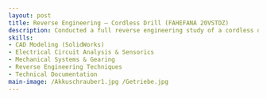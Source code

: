 ```yaml
---
layout: post
title: Reverse Engineering – Cordless Drill (FAHEFANA 20VSTDZ)
description: Conducted a full reverse engineering study of a cordless drill (FAHEFANA 20VSTDZ) to analyze its mechanical, electrical, and structural design. The project involved disassembly, component analysis, CAD documentation, and functional testing, with the goal of understanding system integration and comparing findings to manufacturer specifications.
skills: 
- CAD Modeling (SolidWorks)
- Electrical Circuit Analysis & Sensorics
- Mechanical Systems & Gearing
- Reverse Engineering Techniques
- Technical Documentation
main-image: /Akkuschrauber1.jpg /Getriebe.jpg
---
```

